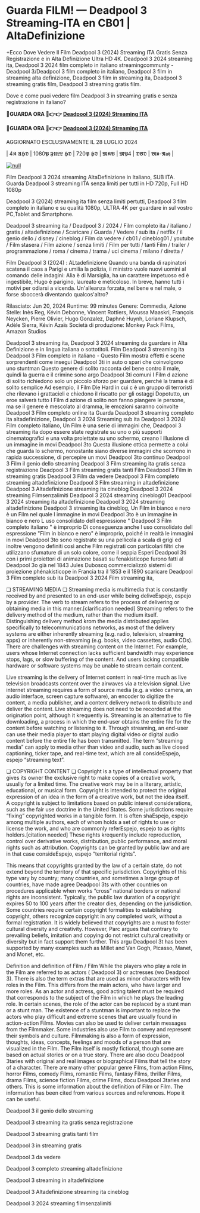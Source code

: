 # Guarda FILM! — Deadpool 3 Streaming-ITA en CB01 | AltaDefinizione

+Ecco Dove Vedere Il Film Deadpool 3 (2024) Streaming ITA Gratis Senza Registrazione e in Alta Definizione Ultra HD 4K. Deadpool 3 2024 streaming ita, Deadpool 3 2024 film completo in italiano streamingcommunty - Deadpool 3/Deadpool 3 film completo in italiano, Deadpool 3 film in streaming alta definizione, Deadpool 3 film in streaming ita, Deadpool 3 streaming gratis film, Deadpool 3 streaming gratis film.

Dove e come puoi vedere film Deadpool 3 in streaming gratis e senza registrazione in italiano?

**🔴GUARDA ORA 🔴👉👉 [Deadpool 3 (2024) Streaming ITA](https://t.co/tpnMOF6SHD)**

**🔴GUARDA ORA 🔴👉👉 [Deadpool 3 (2024) Streaming ITA](https://t.co/tpnMOF6SHD)**

AGGIORNATO ESCLUSIVAMENTE IL 28 LUGLIO 2024

| 4𝕶 𝖀𝕳𝕯 | 1080𝕻 𝕱𝖀𝕷𝕷 𝕳𝕯 | 720𝕻 𝕳𝕯 | 𝕸𝕶𝖁 | 𝕸𝕻4 | 𝕯𝖁𝕯 | 𝕭𝖑𝖚-𝕽𝖆𝖞 |

[![null](https://static.wixstatic.com/media/855a25_043b5abeb4ae4d35ac003198e7fe56ed~mv2.gif)](https://t.co/tpnMOF6SHD)

Film Deadpool 3 2024 streaming AltaDefinizione in Italiano, SUB ITA. Guarda Deadpool 3 streaming ITA senza limiti per tutti in HD 720p, Full HD 1080p

Deadpool 3 (2024) streaming ita film senza limiti pertutti, Deadpool 3 film completo in italiano e su qualità 1080p, ULTRA 4K per guardare in sul vostro PC,Tablet and Smartphone.

Deadpool 3 streaming ita / Deadpool 3 / 2024 / Film completo ita / italiano / gratis / altadefinizione / Scaricare / Guarda / Vedere / sub ita / netflix / il genio dello / disney / cineblog / Film da vedere / cb01 / cineblog01 / youtube / Film stasera / Film azione / senza limiti / Film per tutti / tanti Film / trailer / programmazione / roma / cinema / trama / uci cinema / milano / diretta /

Film Deadpool 3 (2024) : ALtadefinizione Quando una banda di rapinatori scatena il caos a Parigi e umilia la polizia, il ministro vuole nuovi uomini al comando delle indagini: Alia è di Marsiglia, ha un carattere impetuoso ed è ingestibile, Hugo è parigino, laureato e meticoloso. In breve, hanno tutti i motivi per odiarsi a vicenda. Un'alleanza forzata, nel bene e nel male, o forse sboccerà diventando qualcos'altro?

Rilasciato: Jun 20, 2024
Runtime: 99 minutes
Genere: Commedia, Azione
Stelle: Inès Reg, Kévin Debonne, Vincent Rottiers, Moussa Maaskri, François Neycken, Pierre Olivier, Hugo Gonzalez, Daphné Huynh, Loriane Klupsch, Adèle Sierra, Kévin Azaïs
Società di produzione: Monkey Pack Films, Amazon Studios

Deadpool 3 streaming ita, Deadpool 3 2024 streaming da guardare in Alta Definizione e in lingua italiana o sottotitoli. Film Deadpool 3 streaming ita Deadpool 3 Film completo in italiano - Questo Film mostra effetti e scene sorprendenti come insegui Deadpool 3ti in auto o spari che coinvolgono uno stuntman Questo genere di solito racconta del bene contro il male, quindi la guerra e il crimine sono argo Deadpool 3ti comuni I Film d azione di solito richiedono solo un piccolo sforzo per guardare, perché la trama è di solito semplice Ad esempio, il Film Die Hard in cui c è un gruppo di terroristi che rilevano i grattacieli e chiedono il riscatto per gli ostaggi Dopotutto, un eroe salverà tutto I Film d azione di solito non fanno piangere le persone, ma se il genere è mescolato al dramma, le emozioni saranno coinvolte Deadpool 3 Film completo online ita Guarda Deadpool 3 streaming completo ita altadefinizione, Deadpool 3 2024 Streaming sub ita Deadpool 3 2024) Film completo italiano, Un Film è una serie di immagini che, Deadpool 3 streaming ita dopo essere state registrate su uno o più supporti cinematografici e una volta proiettate su uno schermo, creano l illusione di un immagine in movi Deadpool 3to Questa illusione ottica permette a colui che guarda lo schermo, nonostante siano diverse immagini che scorrono in rapida successione, di percepire un movi Deadpool 3to continuo Deadpool 3 Film il genio dello streaming Deadpool 3 Film streaming ita gratis senza registrazione Deadpool 3 Film streaming gratis tanti Film Deadpool 3 Film in streaming gratis Deadpool 3 Film da vedere Deadpool 3 Film completo streaming altadefinizione Deadpool 3 Film streaming in altadefinizione Deadpool 3 Altadefinizione streaming ita cineblog Deadpool 3 2024 streaming Filmsenzalimiti Deadpool 3 2024 streaming cineblog01 Deadpool 3 2024 streaming ita altadefinizione Deadpool 3 2024 streaming altadefinizione Deadpool 3 streaming ita cineblog, Un Film in bianco e nero è un Film nel quale l immagine in movi Deadpool 3to è un immagine in bianco e nero L uso consolidato dell espressione " Deadpool 3 Film completo italiano " è improprio Di conseguenza anche l uso consolidato dell espressione "Film in bianco e nero" è improprio, poiché in realtà le immagini in movi Deadpool 3to sono registrate su una pellicola a scala di grigi ed inoltre vengono definiti così anche Film registrati con particolari filtri che utilizzano sfumature di un solo colore, come il seppia Esperi Deadpool 3ti con i primi proiettori di animazione basati su fenakisticope furono fatti al Deadpool 3o già nel 1843 Jules Duboscq commercializzò sistemi di proiezione phénakisticope in Francia tra il 1853 e il 1890 scaricare Deadpool 3 Film completo sub ita Deadpool 3 2024 Film streaming ita,

❏ STREAMING MEDIA ❏ Streaming media is multimedia that is constantly received by and presented to an end-user while being deliveEspejo, espejo by a provider. The verb to stream refers to the process of delivering or obtaining media in this manner.[clarification needed] Streaming refers to the delivery method of the medium, rather than the medium itself. Distinguishing delivery method krom the media distributed applies specifically to telecommunications networks, as most of the delivery systems are either inherently streaming (e.g. radio, television, streaming apps) or inherently non-streaming (e.g. books, video cassettes, audio CDs). There are challenges with streaming content on the Internet. For example, users whose Internet connection lacks sufficient bandwidth may experience stops, lags, or slow buffering of the content. And users lacking compatible hardware or software systems may be unable to stream certain content.

Live streaming is the delivery of Internet content in real-time much as live television broadcasts content over the airwaves via a television signal. Live internet streaming requires a form of source media (e.g. a video camera, an audio interface, screen capture software), an encoder to digitize the content, a media publisher, and a content delivery network to distribute and deliver the content. Live streaming does not need to be recorded at the origination point, although it krequently is. Streaming is an alternative to file downloading, a process in which the end-user obtains the entire file for the content before watching or listening to it. Through streaming, an end-user can use their media player to start playing digital video or digital audio content before the entire file has been transmitted. The term “streaming media” can apply to media other than video and audio, such as live closed captioning, ticker tape, and real-time text, which are all consideEspejo, espejo “streaming text”.

❏ COPYRIGHT CONTENT ❏ Copyright is a type of intellectual property that gives its owner the exclusive right to make copies of a creative work, usually for a limited time. The creative work may be in a literary, artistic, educational, or musical form. Copyright is intended to protect the original expression of an idea in the form of a creative work, but not the idea itself. A copyright is subject to limitations based on public interest considerations, such as the fair use doctrine in the United States. Some jurisdictions require “fixing” copyrighted works in a tangible form. It is often shaEspejo, espejo among multiple authors, each of whom holds a set of rights to use or license the work, and who are commonly referEspejo, espejo to as rights holders.[citation needed] These rights krequently include reproduction, control over derivative works, distribution, public performance, and moral rights such as attribution. Copyrights can be granted by public law and are in that case consideEspejo, espejo “territorial rights”.

This means that copyrights granted by the law of a certain state, do not extend beyond the territory of that specific jurisdiction. Copyrights of this type vary by country; many countries, and sometimes a large group of countries, have made agree Deadpool 3ts with other countries on procedures applicable when works “cross” national borders or national rights are inconsistent. Typically, the public law duration of a copyright expires 50 to 100 years after the creator dies, depending on the jurisdiction. Some countries require certain copyright formalities to establishing copyright, others recognize copyright in any completed work, without a formal registration. It is widely believed that copyrights are a must to foster cultural diversity and creativity. However, Parc argues that contrary to prevailing beliefs, imitation and copying do not restrict cultural creativity or diversity but in fact support them further. This argu Deadpool 3t has been supported by many examples such as Millet and Van Gogh, Picasso, Manet, and Monet, etc.

Definition and definition of Film / Film While the players who play a role in the Film are referred to as actors ( Deadpool 3) or actresses (wo Deadpool 3). There is also the term extras that are used as minor characters with few roles in the Film. This differs from the main actors, who have larger and more roles. As an actor and actress, good acting talent must be required that corresponds to the subject of the Film in which he plays the leading role. In certain scenes, the role of the actor can be replaced by a stunt man or a stunt man. The existence of a stuntman is important to replace the actors who play difficult and extreme scenes that are usually found in action-action Films. Movies can also be used to deliver certain messages from the Filmmaker. Some industries also use Film to convey and represent their symbols and culture. Filmmaking is also a form of expression, thoughts, ideas, concepts, feelings and moods of a person that are visualized in the Film. The Film itself is mostly fictional, though some are based on actual stories or on a true story. There are also docu Deadpool 3taries with original and real images or biographical Films that tell the story of a character. There are many other popular genre Films, from action Films, horror Films, comedy Films, romantic Films, fantasy Films, thriller Films, drama Films, science fiction Films, crime Films, docu Deadpool 3taries and others. This is some information about the definition of Film or Film. The information has been cited from various sources and references. Hope it can be useful.

Deadpool 3 il genio dello streaming

Deadpool 3 streaming ita gratis senza registrazione

Deadpool 3 streaming gratis tanti film

Deadpool 3 in streaming gratis

Deadpool 3 da vedere

Deadpool 3 completo streaming altadefinizione

Deadpool 3 streaming in altadefinizione

Deadpool 3 Altadefinizione streaming ita cineblog

Deadpool 3 2024 streaming filmsenzalimiti
